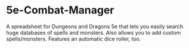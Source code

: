 # 5e-Combat-Manager
A spreadsheet for Dungeons and Dragons 5e that lets you easily search huge databases of spells and monsters. Also allows you to add custom spells/monsters. Features an automatic dice roller, too.
